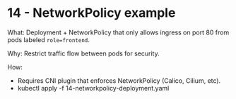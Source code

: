 # 14 - NetworkPolicy example

What: Deployment + NetworkPolicy that only allows ingress on port 80 from pods labeled `role=frontend`.

Why: Restrict traffic flow between pods for security.

How:

- Requires CNI plugin that enforces NetworkPolicy (Calico, Cilium, etc).
- kubectl apply -f 14-networkpolicy-deployment.yaml
